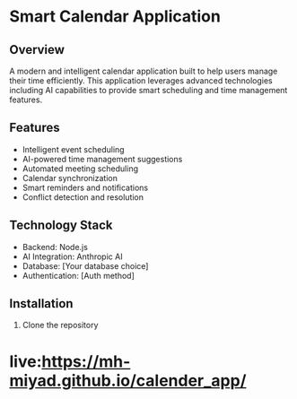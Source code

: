 # Smart Calendar Application

## Overview

A modern and intelligent calendar application built to help users manage their time efficiently. This application leverages advanced technologies including AI capabilities to provide smart scheduling and time management features.

## Features

- Intelligent event scheduling
- AI-powered time management suggestions
- Automated meeting scheduling
- Calendar synchronization
- Smart reminders and notifications
- Conflict detection and resolution

## Technology Stack

- Backend: Node.js
- AI Integration: Anthropic AI
- Database: [Your database choice]
- Authentication: [Auth method]

## Installation

1. Clone the repository

# live:https://mh-miyad.github.io/calender_app/
